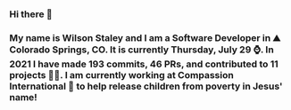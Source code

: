 ### Hi there 👋

### My name is Wilson Staley and I am a Software Developer in ⛰ Colorado Springs, CO.  It is currently Thursday, July 29 ⌚. In 2021 I have made 193 commits, 46 PRs, and contributed to 11 projects 👨‍💻. I am currently working at Compassion International 🏢 to help release children from poverty in Jesus' name!